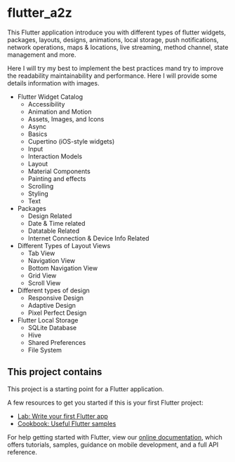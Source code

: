 # flutter_a2z

This Flutter application introduce you with different types of flutter widgets, packages, layouts,
designs, animations, local storage, push notifications, network operations, maps & locations, live
streaming, method channel, state management and more.

Here I will try my best to implement the best practices mand try to improve the readability
maintainability and performance. Here I will provide some details information with images.

<html>
<body>
    <ul>
      <li>Flutter Widget Catalog
        <ul>
          <li>Accessibility</li>
          <li>Animation and Motion</li>
          <li>Assets, Images, and Icons</li>
          <li>Async</li>
          <li>Basics</li>
          <li>Cupertino (iOS-style widgets)</li>
          <li>Input</li>
          <li>Interaction Models</li>
          <li>Layout</li>
          <li>Material Components</li>
          <li>Painting and effects</li>
          <li>Scrolling</li>
          <li>Styling</li>
          <li>Text</li>
        </ul>
      </li>
      <li>Packages
        <ul>
          <li>Design Related</li>
          <li>Date & Time related</li>
          <li>Datatable Related</li>
          <li>Internet Connection & Device Info Related</li>
        </ul>
      </li>
      <li>Different Types of Layout Views
        <ul>
          <li>Tab View</li>
          <li>Navigation View</li>
          <li>Bottom Navigation View</li>
          <li>Grid View</li>
          <li>Scroll View</li>
        </ul>
      </li>
      <li>Different types of design
        <ul>
          <li>Responsive Design</li>
          <li>Adaptive Design</li>
          <li>Pixel Perfect Design</li>
        </ul>
      </li>
      <li>Flutter Local Storage
        <ul>
          <li>SQLite Database</li>
          <li>Hive</li>
          <li>Shared Preferences</li>
          <li>File System</li>
        </ul>
      </li>
    </ul>
</body>
</html>

## This project contains

This project is a starting point for a Flutter application.

A few resources to get you started if this is your first Flutter project:

- [Lab: Write your first Flutter app](https://flutter.dev/docs/get-started/codelab)
- [Cookbook: Useful Flutter samples](https://flutter.dev/docs/cookbook)

For help getting started with Flutter, view our
[online documentation](https://flutter.dev/docs), which offers tutorials, samples, guidance on
mobile development, and a full API reference.
